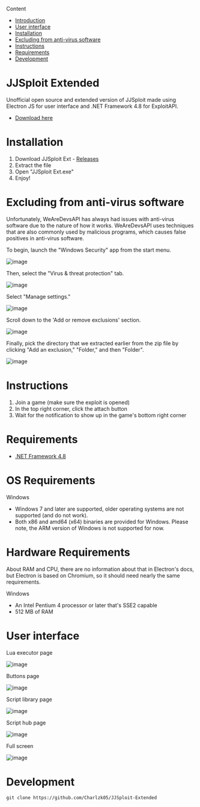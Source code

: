 Content
- [Introduction](https://github.com/Charlzk05/JJSploit-Extended#JJSploit-Extended)
- [User interface](https://github.com/Charlzk05/JJSploit-Extended#User-interface)
- [Installation](https://github.com/Charlzk05/JJSploit-Extended#Installation)
- [Excluding from anti-virus software](https://github.com/Charlzk05/JJSploit-Extended#Excluding-from-anti-virus-software)
- [Instructions](https://github.com/Charlzk05/JJSploit-Extended#Instructions)
- [Requirements](https://github.com/Charlzk05/JJSploit-Extended#Requirements)
- [Development](https://github.com/Charlzk05/JJSploit-Extended#Development)

# JJSploit Extended
Unofficial open source and extended version of JJSploit made using Electron JS for user interface and .NET Framework 4.8 for ExploitAPI.

- [Download here](https://github.com/Charlzk05/JJSploit-Extended/releases)

# Installation
1. Download JJSploit Ext - [Releases](https://github.com/Charlzk05/JJSploit-Extended/releases)
2. Extract the file
3. Open "JJSploit Ext.exe"
4. Enjoy!

# Excluding from anti-virus software

Unfortunately, WeAreDevsAPI has always had issues with anti-virus software due to the nature of how it works. WeAreDevsAPI uses techniques that are also commonly used by malicious programs, which causes false positives in anti-virus software.

To begin, launch the "Windows Security" app from the start menu.

![image](https://user-images.githubusercontent.com/104715127/213912819-14ee362a-ceff-4e05-a576-b25e180ecc97.png)

Then, select the "Virus & threat protection" tab.

![image](https://user-images.githubusercontent.com/104715127/213912859-e8253941-e282-42a5-8d42-184081439de3.png)

Select "Manage settings."

![image](https://user-images.githubusercontent.com/104715127/213912887-44b75a27-dd6c-49d6-a598-64651e7d8dfa.png)

Scroll down to the 'Add or remove exclusions' section.

![image](https://user-images.githubusercontent.com/104715127/213912910-2b002c2d-2ea9-487a-b108-3ff89323de5e.png)

Finally, pick the directory that we extracted earlier from the zip file by clicking "Add an exclusion," "Folder," and then "Folder".

![image](https://user-images.githubusercontent.com/104715127/213912981-279b46f8-9ac3-4006-a63e-a41fcf947e2b.png)

# Instructions
1. Join a game (make sure the exploit is opened)
2. In the top right corner, click the attach button
3. Wait for the notification to show up in the game's bottom right corner

# Requirements
- [.NET Framework 4.8](https://dotnet.microsoft.com/en-us/download/dotnet-framework/net48)

# OS Requirements
Windows

- Windows 7 and later are supported, older operating systems are not supported (and do not work).
- Both x86 and amd64 (x64) binaries are provided for Windows. Please note, the ARM version of Windows is not supported for now.

# Hardware Requirements
About RAM and CPU, there are no information about that in Electron's docs, but Electron is based on Chromium, so it should need nearly the same requirements.

Windows

- An Intel Pentium 4 processor or later that's SSE2 capable
- 512 MB of RAM

# User interface

Lua executor page

![image](https://user-images.githubusercontent.com/104715127/213916289-c6a9ca14-a2d0-42b7-beb9-0e18bf6308b1.png)

Buttons page

![image](https://user-images.githubusercontent.com/104715127/213916296-316aa4bb-ae47-43f9-a48e-e8a00f27de00.png)

Script library page

![image](https://user-images.githubusercontent.com/104715127/213916303-279cf5c6-2a2f-447d-a848-2e34974c7ab5.png)

Script hub page

![image](https://user-images.githubusercontent.com/104715127/213916312-c6675faa-b7d1-4ba4-be0f-17c8a2b3ba06.png)

Full screen

![image](https://user-images.githubusercontent.com/104715127/213916337-b3531e2d-f7bc-4854-be7f-72bbddd75928.png)

# Development
``git clone https://github.com/Charlzk05/JJSploit-Extended``
